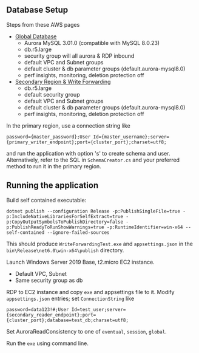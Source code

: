 ## Database Setup

Steps from these AWS pages

* [Global Database](https://docs.aws.amazon.com/AmazonRDS/latest/AuroraUserGuide/aurora-global-database-getting-started.html#aurora-global-database-creating)
   * Aurora MySQL 3.01.0 (compatible with MySQL 8.0.23)
   * db.r5.large
   * security group will all aurora & RDP inbound
   * default VPC and Subnet groups
   * default cluster & db parameter groups (default.aurora-mysql8.0)
   * perf insights, monitoring, deletion protection off
* [Secondary Region & Write Forwarding](https://docs.aws.amazon.com/AmazonRDS/latest/AuroraUserGuide/aurora-global-database-getting-started.html#aurora-global-database-attaching)
   * db.r5.large
   * default security group
   * default VPC and Subnet groups
   * default cluster & db parameter groups (default.aurora-mysql8.0)
   * perf insights, monitoring, deletion protection off

In the primary region, use a connection string like

`password={master_password};User Id={master_username};server={primary_writer_endpoint};port={cluster_port};charset=utf8;`

and run the application with option 's' to create schema and user. Alternatively, refer to the SQL in `SchemaCreator.cs` and your preferred method to run it in the primary region.

## Running the application

Build self contained executable:

```
dotnet publish --configuration Release -p:PublishSingleFile=true -p:IncludeNativeLibrariesForSelfExtract=true -p:CopyOutputSymbolsToPublishDirectory=false -p:PublishReadyToRunShowWarnings=true -p:RuntimeIdentifier=win-x64 --self-contained --ignore-failed-sources
```

This should produce `WriteForwardingTest.exe` and `appsettings.json` in the `bin\Release\net6.0\win-x64\publish` directory.


Launch Windows Server 2019 Base, t2.micro EC2 instance.

* Default VPC, Subnet
* Same security group as db

RDP to EC2 instance and copy `exe` and appsettings file to it. Modify `appsettings.json` entries; set `ConnectionString` like

```
password=data123!#;User Id=test_user;server={secondary_reader_endpoint};port={cluster_port};database=test_db;charset=utf8;
```

Set AuroraReadConsistency to one of `eventual`, `session`, `global`.

Run the `exe` using command line.

